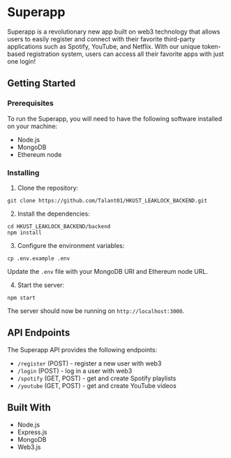 # Superapp

Superapp is a revolutionary new app built on web3 technology that allows users to easily register and connect with their favorite third-party applications such as Spotify, YouTube, and Netflix. With our unique token-based registration system, users can access all their favorite apps with just one login!

## Getting Started

### Prerequisites

To run the Superapp, you will need to have the following software installed on your machine:

- Node.js
- MongoDB
- Ethereum node

### Installing

1. Clone the repository:
```
git clone https://github.com/Talant01/HKUST_LEAKLOCK_BACKEND.git
```

2. Install the dependencies:

```
cd HKUST_LEAKLOCK_BACKEND/backend
npm install
```

3. Configure the environment variables:

```
cp .env.example .env
```

Update the `.env` file with your MongoDB URI and Ethereum node URL.

4. Start the server:

```
npm start
```


The server should now be running on `http://localhost:3000`.

## API Endpoints

The Superapp API provides the following endpoints:

- `/register` (POST) - register a new user with web3
- `/login` (POST) - log in a user with web3
- `/spotify` (GET, POST) - get and create Spotify playlists
- `/youtube` (GET, POST) - get and create YouTube videos

## Built With

- Node.js
- Express.js
- MongoDB
- Web3.js
